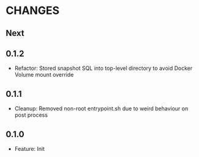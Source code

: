 # CHANGES

## Next

## 0.1.2

- Refactor: Stored snapshot SQL into top-level directory to avoid Docker Volume mount override

## 0.1.1

- Cleanup: Removed non-root entrypoint.sh due to weird behaviour on post process

## 0.1.0

- Feature: Init

